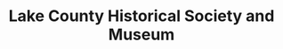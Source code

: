 ---
layout: repo
title: "Lake County Historical Society and Museum"
id: 1043
permalink: repos/1043/
---